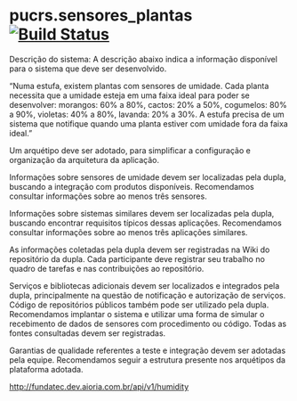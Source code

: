 # pucrs.sensores_plantas [![Build Status](https://travis-ci.org/LucasBrizola/pucrs.sensores_plantas.svg?branch=master)](https://travis-ci.org/LucasBrizola/pucrs.sensores_plantas)

Descrição do sistema:
A descrição abaixo indica a informação disponível para o sistema que deve ser desenvolvido.

“Numa estufa, existem plantas com sensores de umidade. Cada planta necessita que a umidade esteja em uma faixa ideal para poder se desenvolver: morangos: 60% a 80%, cactos: 20% a 50%, cogumelos: 80% a 90%, violetas: 40% a 80%, lavanda: 20% a 30%. A estufa precisa de um sistema que notifique quando uma planta estiver com umidade fora da faixa ideal.”

Um arquétipo deve ser adotado, para simplificar a configuração e organização da arquitetura da aplicação.

Informações sobre sensores de umidade devem ser localizadas pela dupla, buscando a integração com produtos disponíveis. Recomendamos consultar informações sobre ao menos três sensores.

Informações sobre sistemas similares devem ser localizadas pela dupla, buscando encontrar requisitos típicos dessas aplicações. Recomendamos consultar informações sobre ao menos três aplicações similares.

As informações coletadas pela dupla devem ser registradas na Wiki do repositório da dupla. Cada participante deve registrar seu trabalho no quadro de tarefas e nas contribuições ao repositório.

Serviços e bibliotecas adicionais devem ser localizados e integrados pela dupla, principalmente na questão de notificação e autorização de serviços. Código de repositórios públicos também pode ser utilizado pela dupla. Recomendamos implantar o sistema e utilizar uma forma de simular o recebimento de dados de sensores com procedimento ou código. Todas as fontes consultadas devem ser registradas.

Garantias de qualidade referentes a teste e integração devem ser adotadas pela equipe. Recomendamos seguir a estrutura presente nos arquétipos da plataforma adotada.

http://fundatec.dev.aioria.com.br/api/v1/humidity
